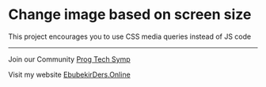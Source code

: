 # Change image based on screen size

This project encourages you to use CSS media queries instead of JS code

---

Join our Community [Prog Tech Symp](https://chat.whatsapp.com/IVUhAPBUoCA6sHzokQpbX3)

Visit my website [EbubekirDers.Online](https://www.ebubekirders.online)
